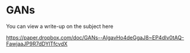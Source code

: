 # GANs

You can view a write-up on the subject here 

https://paper.dropbox.com/doc/GANs--AIgavHo4deGgaJ8~EP4dIv0tAQ-FawjaaJP9R7dDYlTfcvdX
